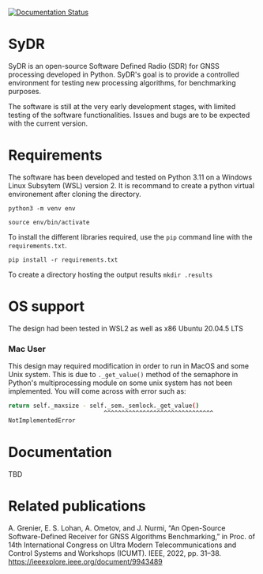 [![Documentation Status](https://readthedocs.org/projects/sydr/badge/?version=latest)](https://sydr.readthedocs.io/en/latest/?badge=latest)

# SyDR

SyDR is an open-source Software Defined Radio (SDR) for GNSS processing developed in Python. SyDR's goal is to provide a controlled environment for testing new processing algorithms, for benchmarking purposes.

The software is still at the very early development stages, with limited testing of the software functionalities. Issues and bugs are to be expected with the current version. 

# Requirements

The software has been developed and tested on Python 3.11 on a Windows Linux Subsytem (WSL) version 2. 
It is recommand to create a python virtual environement after cloning the directory. 

`python3 -m venv env`

`source env/bin/activate`

To install the different libraries required, use the `pip` command line with the `requirements.txt`. 

`pip install -r requirements.txt`

To create a directory hosting the output results
`mkdir .results`

# OS support

The design had been tested in WSL2 as well as x86 Ubuntu 20.04.5 LTS
### Mac User
This design may required modification in order to run in MacOS and some Unix system. This is due to `._get_value()` method of the semaphore in Python's multiprocessing module on some unix system has not been implemented. You will come across with error such as:
```bash
return self._maxsize - self._sem._semlock._get_value()
                           ^^^^^^^^^^^^^^^^^^^^^^^^^^^^^^^
NotImplementedError
```

# Documentation 

TBD

# Related publications

A. Grenier, E. S. Lohan, A. Ometov, and J. Nurmi, “An Open-Source Software-Defined Receiver for GNSS Algorithms Benchmarking,” in Proc. of 14th International Congress on Ultra Modern Telecommunications and Control Systems and Workshops (ICUMT). IEEE, 2022, pp. 31–38.
https://ieeexplore.ieee.org/document/9943489


